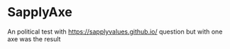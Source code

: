 # SapplyAxe
An political test with https://sapplyvalues.github.io/ question but with one axe was the result

